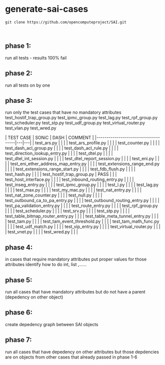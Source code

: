 # generate-sai-cases

```
git clone https://github.com/opencomputeproject/SAI.git



```


## phase 1:
run all tests - results 100% fail

## phase 2:
run all tests on by one

## phase 3:
run only the test cases that have no mandatory attributes
test_hostif_trap_group.py
test_ipmc_group.py
test_lag.py
test_rpf_group.py
test_scheduler.py
test_stp.py
test_udf_group.py
test_virtual_router.py
test_vlan.py
test_wred.py

| TEST CASE                           | SONiC | DASH | COMMENT |
|-------------------------------------|---|---|
| test_ars.py                         |   |   |
| test_ars_profile.py                 |   |   |
| test_counter.py                     |   |   |
| test_dash_acl_group.py              |   |   |
| test_dash_acl_rule.py               |   |   |
| test_direction_lookup_entry.py      |   |   |
| test_dtel.py                        |   |   |
| test_dtel_int_session.py            |   |   |
| test_dtel_report_session.py         |   |   |
| test_eni.py                         |   |   |
| test_eni_ether_address_map_entry.py |   |   |
| test_extensions_range_end.py        |   |   |
| test_extensions_range_start.py      |   |   |
| test_fdb_flush.py                   |   |   |
| test_hash.py                        |   |   |
| test_hostif_trap_group.py           | PASS |   |
| test_host_interface.py              |   |   |
| test_inbound_routing_entry.py       |   |   |
| test_inseg_entry.py                 |   |   |
| test_ipmc_group.py                  |   |   |
| test_l.py                           |   |   |
| test_lag.py                         |   |   |
| test_max.py                         |   |   |
| test_my_mac.py                      |   |   |
| test_nat_entry.py                   |   |   |
| test_nat_zone_counter.py            |   |   |
| test_null.py                        |   |   |
| test_outbound_ca_to_pa_entry.py     |   |   |
| test_outbound_routing_entry.py      |   |   |
| test_pa_validation_entry.py         |   |   |
| test_route_entry.py                 |   |   |
| test_rpf_group.py                   |   |   |
| test_scheduler.py                   |   |   |
| test_srv.py                         |   |   |
| test_stp.py                         |   |   |
| test_table_bitmap_router_entry.py   |   |   |
| test_table_meta_tunnel_entry.py     |   |   |
| test_tam.py                         |   |   |
| test_tam_event_threshold.py         |   |   |
| test_tam_math_func.py               |   |   |
| test_udf_match.py                   |   |   |
| test_vip_entry.py                   |   |   |
| test_virtual_router.py              |   |   |
| test_vnet.py                        |   |   |
| test_wred.py                        |   |   |


## phase 4:
in cases that require mandatory attributes put proper values for those attributes
identify how to do int, list ,......

## phase 5:
run all cases that have mandatory attributes but do not have a parent (depedency on other object)

## phase 6:
create depedency graph between SAI objects

## phase 7:
run all cases that have depedency on other attributes but those depdencies are on objects from other cases that already passed in phase 1-6
